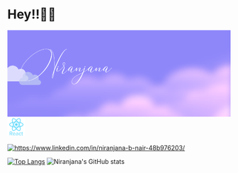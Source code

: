 # Hey!!👋🏾
![image](https://github.com/Niranjana123-art/Niranjana/blob/main/Niranjana.png)
<a href="https://reactjs.org/" target="_blank"> <img src="https://raw.githubusercontent.com/devicons/devicon/master/icons/react/react-original-wordmark.svg" alt="react" width="40" height="40"/> </a> 

<a href="https://www.linkedin.com/in/niranjana-b-nair-48b976203/" target="blank"><img align="center" src="https://raw.githubusercontent.com/rahuldkjain/github-profile-readme-generator/master/src/images/icons/Social/linked-in-alt.svg" alt="https://www.linkedin.com/in/niranjana-b-nair-48b976203/" height="30" width="40" /></a>



[![Top Langs](https://github-readme-stats.vercel.app/api/top-langs/?username=Niranjana123-art&layout=compact)](https://github.com/Niranjana123-art/github-readme-stats)       ![Niranjana's GitHub stats](https://github-readme-stats.vercel.app/api?username=Niranjana123-art&theme=transparent)


